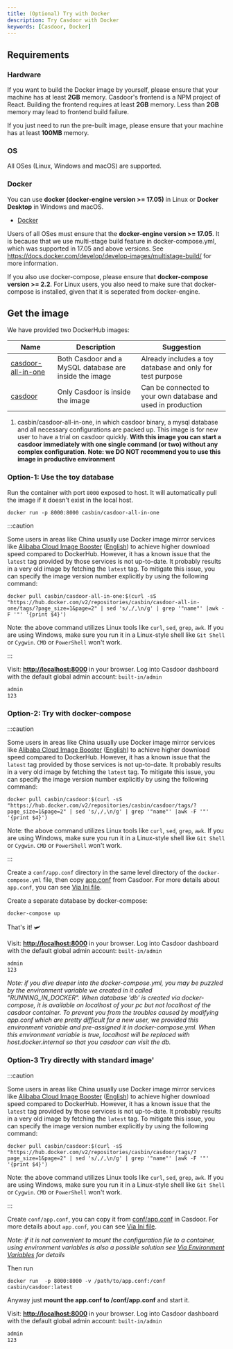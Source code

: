 ```yaml
---
title: (Optional) Try with Docker
description: Try Casdoor with Docker
keywords: [Casdoor, Docker]
---
```


## Requirements

### Hardware

If you want to build the Docker image by yourself, please ensure that your machine has at least **2GB** memory. Casdoor's frontend is a NPM project of React. Building the frontend requires at least **2GB** memory. Less than **2GB** memory may lead to frontend build failure.

If you just need to run the pre-built image,  please ensure that your machine has at least **100MB** memory.

### OS

All OSes (Linux, Windows and macOS) are supported.

### Docker

You can use **docker (docker-engine version >= 17.05)** in Linux or **Docker Desktop** in Windows and macOS.

* [Docker](https://docs.docker.com/get-docker/)

Users of all OSes must ensure that the **docker-engine version >= 17.05**. It is because that we use multi-stage build feature in docker-compose.yml, which was supported in 17.05 and above versions. See <https://docs.docker.com/develop/develop-images/multistage-build/> for more information.

If you also use docker-compose, please ensure that **docker-compose version >= 2.2**. For Linux users, you also need to make sure that docker-compose is installed, given that it is seperated from docker-engine.

## Get the image

We have provided two DockerHub images:

Name | Description | Suggestion
----|------|----
[casdoor-all-in-one](https://hub.docker.com/r/casbin/casdoor-all-in-one) | Both Casdoor and a MySQL database are inside the image | Already includes a toy database and only for test purpose
[casdoor](https://hub.docker.com/r/casbin/casdoor) | Only Casdoor is inside the image | Can be connected to your own database and used in production


1. casbin/casdoor-all-in-one, in which casdoor binary, a mysql database and all necessary configurations are packed up. This image is for new user to have a trial on casdoor quickly. **With this image you can start a casdoor immediately with one single command (or two) without any complex configuration**. **Note: we DO NOT recommend you to use this image in productive environment**

### **Option-1**: Use the toy database

Run the container with port `8000` exposed to host. It will automatically pull the image if it doesn't exist in the local host.

```shell
docker run -p 8000:8000 casbin/casdoor-all-in-one
```

:::caution

Some users in areas like China usually use Docker image mirror services like [Alibaba Cloud Image Booster](https://help.aliyun.com/document_detail/60750.html) ([English](https://www.alibabacloud.com/help/en/container-registry/latest/accelerate-the-download-of-docker-official-images)) to achieve higher download speed compared to DockerHub. However, it has a known issue that the `latest` tag provided by those services is not up-to-date. It probably results in a very old image by fetching the `latest` tag. To mitigate this issue, you can specify the image version number explicitly by using the following command:

```shell
docker pull casbin/casdoor-all-in-one:$(curl -sS "https://hub.docker.com/v2/repositories/casbin/casdoor-all-in-one/tags/?page_size=1&page=2" | sed 's/,/,\n/g' | grep '"name"' |awk -F '"' '{print $4}')
```

Note: the above command utilizes Linux tools like `curl`, `sed`, `grep`, `awk`. If you are using Windows, make sure you run it in a Linux-style shell like `Git Shell` or `Cygwin`. `CMD` or `PowerShell` won't work.

:::

Visit: [**http://localhost:8000**](http://localhost:8000) in your browser. Log into Casdoor dashboard with the default global admin account: `built-in/admin`

```bash
admin
123
```

### **Option-2**: Try with docker-compose

:::caution

Some users in areas like China usually use Docker image mirror services like [Alibaba Cloud Image Booster](https://help.aliyun.com/document_detail/60750.html) ([English](https://www.alibabacloud.com/help/en/container-registry/latest/accelerate-the-download-of-docker-official-images)) to achieve higher download speed compared to DockerHub. However, it has a known issue that the `latest` tag provided by those services is not up-to-date. It probably results in a very old image by fetching the `latest` tag. To mitigate this issue, you can specify the image version number explicitly by using the following command:

```shell
docker pull casbin/casdoor:$(curl -sS "https://hub.docker.com/v2/repositories/casbin/casdoor/tags/?page_size=1&page=2" | sed 's/,/,\n/g' | grep '"name"' |awk -F '"' '{print $4}')
```

Note: the above command utilizes Linux tools like `curl`, `sed`, `grep`, `awk`. If you are using Windows, make sure you run it in a Linux-style shell like `Git Shell` or `Cygwin`. `CMD` or `PowerShell` won't work.

:::

Create a `conf/app.conf` directory in the same level directory of the `docker-compose.yml` file, then copy [app.conf](https://github.com/casdoor/casdoor/blob/master/conf/app.conf) from Casdoor. For more details about `app.conf`, you can see [Via Ini file](/docs/basic/server-installation#via-ini-file).


Create a separate database by docker-compose:

```bash
docker-compose up
```

That's it! :small_airplane:

Visit: [**http://localhost:8000**](http://localhost:8000) in your browser. Log into Casdoor dashboard with the default global admin account: `built-in/admin`

```bash
admin
123
```

*Note: if you dive deeper into the docker-compose.yml, you may be puzzled by the environment variable we created in it called "RUNNING_IN_DOCKER". When database 'db' is created via docker-compose, it is available on localhost of your pc but not localhost of the casdoor container. To prevent you from the troubles caused by modifying app.conf which are pretty difficult for a new user, we provided this environment variable and pre-assigned it in  docker-compose.yml. When this environment variable is true, localhost will be replaced with host.docker.internal so that you casdoor can visit the db.*

### **Option-3** Try directly with standard image'

:::caution

Some users in areas like China usually use Docker image mirror services like [Alibaba Cloud Image Booster](https://help.aliyun.com/document_detail/60750.html) ([English](https://www.alibabacloud.com/help/en/container-registry/latest/accelerate-the-download-of-docker-official-images)) to achieve higher download speed compared to DockerHub. However, it has a known issue that the `latest` tag provided by those services is not up-to-date. It probably results in a very old image by fetching the `latest` tag. To mitigate this issue, you can specify the image version number explicitly by using the following command:

```shell
docker pull casbin/casdoor:$(curl -sS "https://hub.docker.com/v2/repositories/casbin/casdoor/tags/?page_size=1&page=2" | sed 's/,/,\n/g' | grep '"name"' |awk -F '"' '{print $4}')
```

Note: the above command utilizes Linux tools like `curl`, `sed`, `grep`, `awk`. If you are using Windows, make sure you run it in a Linux-style shell like `Git Shell` or `Cygwin`. `CMD` or `PowerShell` won't work.

:::

Create `conf/app.conf`, you can copy it from [conf/app.conf](https://github.com/casdoor/casdoor/blob/master/conf/app.conf) in Casdoor. For more details about `app.conf`, you can see [Via Ini file](/docs/basic/server-installation#via-ini-file).

*Note: if it is not convenient to mount the configuration file to a container, using environment variables is also a possible solution see [Via Environment Variables](/docs/basic/server-installation#via-environment-variables) for details*

Then run 

```
docker run  -p 8000:8000 -v /path/to/app.conf:/conf casbin/casdoor:latest
```

Anyway just **mount the app.conf to /conf/app.conf** and start it.

Visit: [**http://localhost:8000**](http://localhost:8000) in your browser. Log into Casdoor dashboard with the default global admin account: `built-in/admin`

```bash
admin
123
```
